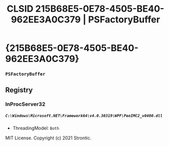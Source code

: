 ﻿---
title: "CLSID 215B68E5-0E78-4505-BE40-962EE3A0C379 | PSFactoryBuffer"
excerpt: What is COM-Object CLSID 215B68E5-0E78-4505-BE40-962EE3A0C379?
---

# {215B68E5-0E78-4505-BE40-962EE3A0C379}

### `PSFactoryBuffer`

## Registry


### InProcServer32

##### `C:\Windows\Microsoft.NET\Framework64\v4.0.30319\WPF\PenIMC2_v0400.dll`
* ThreadingModel: `Both`

MIT License. Copyright (c) 2021 Strontic.


